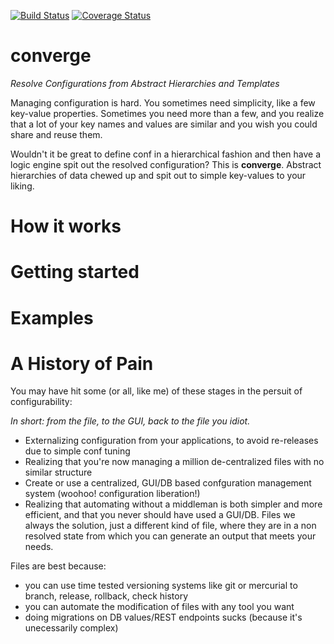[![Build Status](https://travis-ci.org/drewboswell/converge.svg?branch=master)](https://travis-ci.org/drewboswell/converge)
[![Coverage Status](https://coveralls.io/repos/github/drewboswell/converge/badge.svg?branch=master)](https://coveralls.io/github/drewboswell/converge?branch=master)
# converge
*Resolve Configurations from Abstract Hierarchies and Templates*

Managing configuration is hard. You sometimes need simplicity, like a few key-value properties. Sometimes you need more than a few, and you realize that a lot of your key names and values are similar and you wish you could share and reuse them. 

Wouldn't it be great to define conf in a hierarchical fashion and then have a logic engine spit out the resolved configuration? This is **converge**. Abstract hierarchies of data chewed up and spit out to simple key-values to your liking.

# How it works

# Getting started

# Examples

# A History of Pain
You may have hit some (or all, like me) of these stages in the persuit of configurability:

*In short: from the file, to the GUI, back to the file you idiot.*
* Externalizing configuration from your applications, to avoid re-releases due to simple conf tuning
* Realizing that you're now managing a million de-centralized files with no similar structure
* Create or use a centralized, GUI/DB based confguration management system (woohoo! configuration liberation!)
* Realizing that automating without a middleman is both simpler and more efficient, and that you never should have used a GUI/DB. Files we always the solution, just a different kind of file, where they are in a non resolved state from which you can generate an output that meets your needs.

Files are best because:
* you can use time tested versioning systems like git or mercurial to branch, release, rollback, check history
* you can automate the modification of files with any tool you want
* doing migrations on DB values/REST endpoints sucks (because it's unecessarily complex)
